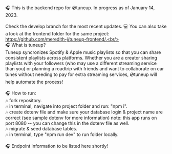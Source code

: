 🎧 This is the backend repo for 💿tuneup. In progress as of January 14, 2023.<br/>
<br/>
Check the develop branch for the most recent updates. 💻 You can also take a look at the frontend folder for the same project: https://github.com/meredith-j/tuneup-frontend/.<br/>
<br/>
🎧 What is tuneup?<br/>
Tuneup syncronizes Spotify & Apple music playlists so that you can share consistent playlists across platforms. Whether you are a creator sharing playlists with your followers (who may use a different streaming service than you) or planning a roadtrip with friends and want to collaborate on car tunes without needing to pay for extra streaming services, 💿tuneup will help automate the process!<br/>
<br/>
🎧 How to run:<br/>
🎶 fork repository.<br/>
🎶 in terminal, navigate into project folder and run: "npm i".<br/>
🎶 create dotenv file and make sure your database login & project name are correct (see sample dotenv for more information) note: this app runs on port 8080 -- you can change this in the dotenv file as well.<br/>
🎶 migrate & seed database tables.<br/>
🎶 in terminal, type "npm run dev" to run folder locally.<br/>
<br/>
🎧 Endpoint information to be listed here shortly!<br/>
